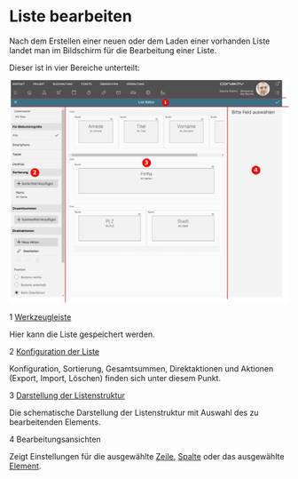 # Liste bearbeiten

Nach dem Erstellen einer neuen oder dem Laden einer vorhanden Liste landet man im Bildschirm für die Bearbeitung einer Liste.

Dieser ist in vier Bereiche unterteilt:

![Liste bearbeiten start](./liste-bearbeiten-start.png)

<span class="number space-right">1</span> [Werkzeugleiste](./werkzeugleiste/index.md)

Hier kann die Liste gespeichert werden.

<span class="number space-right">2</span> [Konfiguration der Liste](./konfiguration/index.md)

Konfiguration, Sortierung, Gesamtsummen, Direktaktionen und Aktionen (Export, Import, Löschen) finden sich unter diesem Punkt.

<span class="number space-right">3</span> [Darstellung der Listenstruktur](./listenstruktur/index.md)

Die schematische Darstellung der Listenstruktur mit Auswahl des zu bearbeitenden Elements.

<span class="number space-right">4</span> Bearbeitungsansichten

Zeigt Einstellungen für die ausgewählte [Zeile](./bearbeitungsansichten/zeilen.md), [Spalte](./bearbeitungsansichten/spalten.md) oder das ausgewählte [Element](./bearbeitungsansichten/elemente.md).
